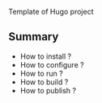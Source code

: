 Template of Hugo project

## Summary

- How to install ?
- How to configure ?
- How to run ?
- How to build ?
- How to publish ?